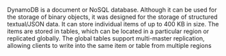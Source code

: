 DynamoDB is a document or NoSQL database. Although it can be used for the storage of binary objects, it was designed for the storage of structured textual/JSON data. It can store individual items of up to 400 KB in size. The items are stored in tables, which can be located in a particular region or replicated globally. The global tables support multi-master replication, allowing clients to write into the same item or table from multiple regions
